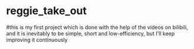 # reggie_take_out
#this is my first project which is done with the help of the videos on bilibili, and it is inevitably to be simple, short and low-efficiency, but I'll keep improving it continuously 
